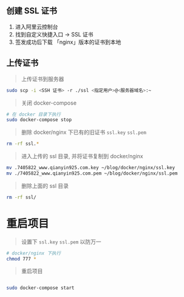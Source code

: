 
## 创建 SSL 证书

1. 进入阿里云控制台
2. 找到自定义快捷入口 -> SSL 证书
3. 签发成功后下载 「nginx」版本的证书到本地

## 上传证书

> 上传证书到服务器

```sh
sudo scp -i <SSH 证书> -r ./ssl <指定用户>@<服务器域名>:~
```
> 关闭 docker-compose

```sh
# 在 docker 目录下执行
sudo docker-compose stop
```

> 删除 docker/nginx 下已有的旧证书 `ssl.key` `ssl.pem`

```sh
rm -rf ssl.*
```

> 进入上传的 ssl 目录, 并将证书复制到 docker/nginx

```sh
mv .7405822_www.qianyin925.com.key ~/blog/docker/nginx/ssl.key
mv ./7405822_www.qianyin925.com.pem ~/blog/docker/nginx/ssl.pem
```

> 删除上面的 ssl 目录

```sh
rm -rf ssl/
```

# 重启项目

> 设置下 `ssl.key` `ssl.pem` 以防万一

```sh
# docker/nginx 下执行
chmod 777 *
```

> 重启项目

```sh

sudo docker-compose start
```
